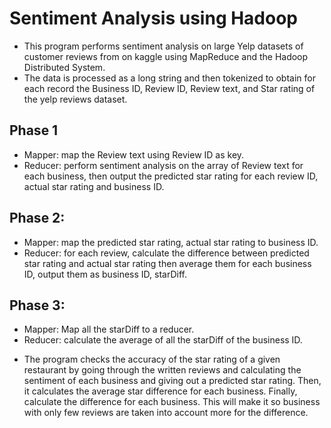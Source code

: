# Sentiment Analysis using Hadoop

* This program performs sentiment analysis on large Yelp datasets of customer reviews from on kaggle using MapReduce and the Hadoop Distributed System.
* The data is processed as a long string and then tokenized to obtain for each record the Business ID, Review ID, Review text, and Star rating of the yelp reviews dataset.

## Phase 1
- Mapper: map the Review text using Review ID as key.
- Reducer: perform sentiment analysis on the array of Review text for each business, then output the predicted star rating for each review ID, actual star rating and business ID.

## Phase 2:
- Mapper: map the predicted star rating, actual star rating to business ID.
- Reducer: for each review, calculate the difference between predicted star rating and actual star rating then average them for each business ID, output them as business ID, starDiff.

## Phase 3:
- Mapper: Map all the starDiff to a reducer.
- Reducer: calculate the average of all the starDiff of the business ID.

* The program checks the accuracy of the star rating of a given restaurant by going through the written reviews and calculating the sentiment of each business and giving out a predicted star rating. Then, it calculates the average star difference for each business. Finally, calculate the difference for each business. This will make it so business with only few reviews are taken into account more for the difference.
